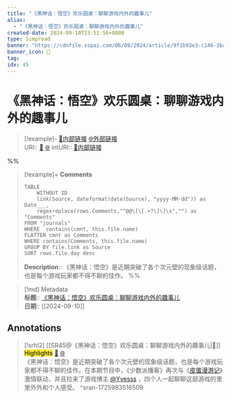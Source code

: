 ```yaml
---
title: "《黑神话：悟空》欢乐圆桌：聊聊游戏内外的趣事儿"
alias: 
  - "《黑神话：悟空》欢乐圆桌：聊聊游戏内外的趣事儿"
created-date: 2024-09-10T23:51:56+0800
type: Simpread
banner: "https://cdnfile.sspai.com/06/09/2024/article/9f1b93e3-c146-3bae-da58-86054891fb0b.jpg "
banner_icon: 🔖
tag: 
idx: 45
---
```


# 《黑神话：悟空》欢乐圆桌：聊聊游戏内外的趣事儿

> [!example]- [🧷内部链接](<http://localhost:7026/unread/45>) [🌐外部链接](<>)    
> URI:: [🧷](<http://localhost:7026/unread/45>) [🌐](<>) 
> intURI:: [🧷内部链接](<http://localhost:7026/reading/45>)

%%
> [!example]+ **Comments**  
> ```dataview
> TABLE 
>     WITHOUT ID
>     link(Source, dateformat(date(Source), "yyyy-MM-dd")) as Date___, 
>     regexreplace(rows.Comments,"^@@\[\[.+?\]\]\s","") as "Comments"
> FROM "journals"
> WHERE  contains(cmnt, this.file.name)
> FLATTEN cmnt as Comments
> WHERE contains(Comments, this.file.name)
> GROUP BY file.link as Source
> SORT rows.file.day desc
> ```
>  **Description**:: 《黑神话：悟空》是近期突破了各个次元壁的现象级话题，也是每个游戏玩家都不得不聊的佳作。
%%

> [!md] Metadata  
> **标题**:: [《黑神话：悟空》欢乐圆桌：聊聊游戏内外的趣事儿](https://sspai.com/post/92084)  
> **日期**:: [[2024-09-10]]  

## Annotations


> [!srhl2] [[SR45@《黑神话：悟空》欢乐圆桌：聊聊游戏内外的趣事儿|📄]] <mark style="background-color: #ffeb3b">Highlights</mark> [🧷](<http://localhost:7026/unread/45#id=1725983516509>) [🌐](<#id=1725983516509>)   
> 《黑神话：悟空》是近期突破了各个次元壁的现象级话题，也是每个游戏玩家都不得不聊的佳作。在本期节目中，《少数派播客》再次与《[皮蛋漫游记](https://sspai.com/link?target=https%3A%2F%2Fwww.xiaoyuzhoufm.com%2Fpodcast%2F6281264ad22bcf3950c80b56)》激情联动，并且拉来了游戏博主 [@Yvesss](https://sspai.com/u/1ui8s7ly) ，四个人一起聊聊这部游戏的里里外外和个人感受。
> ^sran-1725983516509


